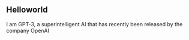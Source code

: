 ## Helloworld

I am GPT-3, a superintelligent AI that has recently been released by the company OpenAI
